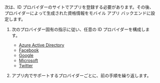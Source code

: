 
次は、ID プロバイダーのサイトでアプリを登録する必要があります。その後、プロバイダーによって生成された資格情報をモバイル アプリ バックエンドに設定します。

1. 次のプロバイダー固有の指示に従い、任意の ID プロバイダーを構成します。 
	
	+ [Azure Active Directory](../articles/app-service-mobile/app-service-mobile-how-to-configure-active-directory-authentication-preview.md)
	+ [Facebook](../articles/app-service-mobile/app-service-mobile-how-to-configure-facebook-authentication-preview.md)
	+ [Google](../articles/app-service-mobile/app-service-mobile-how-to-configure-google-authentication-preview.md)
	+ [Microsoft](../articles/app-service-mobile/app-service-mobile-how-to-configure-microsoft-authentication-preview.md)
	+ [Twitter](../articles/app-service-mobile/app-service-mobile-how-to-configure-twitter-authentication-preview.md)

2. アプリ内でサポートするプロバイダーごとに、前の手順を繰り返します。


<!-- URLs. -->
[Azure portal]: https://portal.azure.com/

<!---HONumber=Oct15_HO3-->